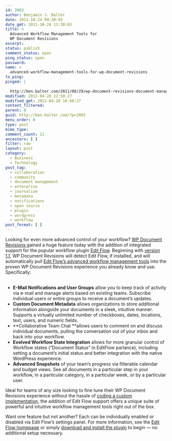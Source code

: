```yaml
---
id: 2003
author: Benjamin J. Balter
date: 2011-10-24 09:30:03
date_gmt: 2011-10-24 13:30:03
title: >
  Advanced Workflow Management Tools for
  WP Document Revisions
excerpt:
status: publish
comment_status: open
ping_status: open
password:
name: >
  advanced-workflow-management-tools-for-wp-document-revisions
to_ping:
pinged: |
  
  http://ben.balter.com/2011/08/29/wp-document-revisions-document-management-version-control-wordpress/
modified: 2012-04-28 12:50:27
modified_gmt: 2012-04-28 16:50:27
content_filtered:
parent: 0
guid: http://ben.balter.com/?p=2003
menu_order: 0
type: post
mime_type:
comment_count: 11
ancestors: [ ]
filter: raw
layout: post
category:
  - Business
  - Technology
post_tag:
  - collaboration
  - community
  - document management
  - enterprise
  - journalism
  - metadata
  - notifications
  - open source
  - plugin
  - wordpress
  - workflow
post_format: [ ]
---
```

<div>
  Looking for even more advanced control of your workflow? <a title="WP Document Revisions — Document Management & Version Control for WordPress" href="http://ben.balter.com/2011/08/29/wp-document-revisions-document-management-version-control-wordpress/">WP Document Revisions </a>gained a huge feature today with the addition of integrated support for the popular workflow plugin <a href="http://editflow.org">Edit Flow</a>. Beginning with <a href="http://wordpress.org/extend/plugins/wp-document-revisions/">version 1.1</a>, WP Document Revisions will detect Edit Flow, if installed, and will automatically pull <a href="http://wordpress.org/extend/plugins/edit-flow/screenshots/">Edit Flow’s advanced workflow management tools</a> into the proven WP Document Revisions experience you already know and use. Specifically:
</div>

<div>
  <strong><br /> </strong>
</div>

*   **E-Mail Notifications and User Groups** allow you to keep track of activity via e-mail and manage alerts based on existing teams. Subscribe individual users or entire groups to receive a document’s updates.
*   **Custom Document Metadata** allows organizations to store additional information alongside your documents in a sleek, intuitive manner. Supports a virtually unlimited number of checkboxes, dates, locations, text, users, and numeric fields.
*   **Collaborative Team Chat **allows users to comment on and discuss individual documents, pulling the conversation out of your inbox and back into your workflow.
*   **Evolved Workflow State Integration** allows for more granular control of Workflow states (“Document Status” in EditFlow parlance), including setting a document’s initial status and better integration with the native WordPress experience.
*   **Advanced Snapshots** of your team’s progress via filterable calendar and budget views. See all documents in a particular step in your workflow, in a particular category, in a particular week, or by a particular user.

Ideal for teams of any size looking to fine tune their WP Document Revisions experience without the hassle of [coding a custom implementation][1], the addition of Edit Flow support offers a unique suite of powerful and intuitive workflow management tools right out of the box.

Want one feature but not another? Each can be individually enabled or disabled via Edit Flow’s settings panel. For more information, see the [Edit Flow homepage][2] or simply [download and install the plugin][3] to begin — no additional setup necessary.

 [1]: https://github.com/benbalter/WP-Document-Revisions-Code-Cookbook
 [2]: http://editflow.org/
 [3]: http://wordpress.org/extend/plugins/edit-flow/